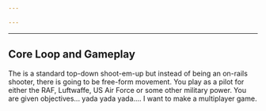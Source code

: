 ```yaml
---

---
```

---
## Core Loop and Gameplay
The is a standard top-down shoot-em-up but instead of being an on-rails shooter, there is going to be free-form movement. You play as a pilot for either the RAF, Luftwaffe, US Air Force or some other military power. You are given objectives... yada yada yada.... I want to make a multiplayer game.

